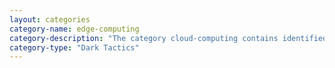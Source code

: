```yaml
---
layout: categories
category-name: edge-computing
category-description: "The category cloud-computing contains identified Dark Tactics for the user scenario in which the remote cloud is complemented by the use of resources at the edge of the network, i.e., edge computing. In this paradigm, existing cloud users and new edge users choose to use resources closer to the end user to host their digital assets. Reasons for doing so may be the need to decrease end-to-end latency, perform data pre-processing, and address privacy concerns or difficulties in connecting to the remote cloud."
category-type: "Dark Tactics"
---
```

